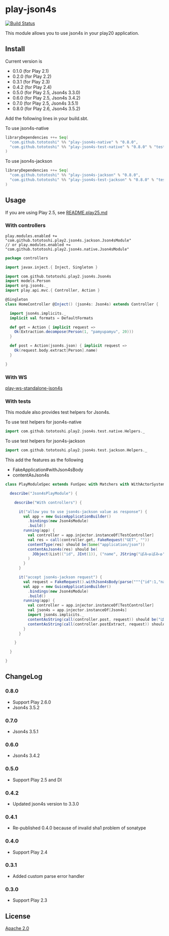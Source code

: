 # play-json4s

[![Build Status](https://travis-ci.org/tototoshi/play-json4s.png)](https://travis-ci.org/tototoshi/play-json4s)

This module allows you to use json4s in your play20 application.


## Install
Current version is

  - 0.1.0 (for Play 2.1)
  - 0.2.0 (for Play 2.2)
  - 0.3.1 (for Play 2.3)
  - 0.4.2 (for Play 2.4)
  - 0.5.0 (for Play 2.5, Json4s 3.3.0)
  - 0.6.0 (for Play 2.5, Json4s 3.4.2)
  - 0.7.0 (for Play 2.5, Json4s 3.5.1)
  - 0.8.0 (for Play 2.6, Json4s 3.5.2)

Add the following lines in your build.sbt.

To use json4s-native
```scala
libraryDependencies ++= Seq(
  "com.github.tototoshi" %% "play-json4s-native" % "0.8.0",
  "com.github.tototoshi" %% "play-json4s-test-native" % "0.8.0" % "test"
)
```

To use json4s-jackson
```scala
libraryDependencies ++= Seq(
  "com.github.tototoshi" %% "play-json4s-jackson" % "0.8.0",
  "com.github.tototoshi" %% "play-json4s-test-jackson" % "0.8.0" % "test"
)
```

## Usage

If you are using Play 2.5, see [README.play25.md](./README.play25.md)

### With controllers

```
play.modules.enabled += "com.github.tototoshi.play2.json4s.jackson.Json4sModule"
// or play.modules.enabled += "com.github.tototoshi.play2.json4s.native.Json4sModule"
```

```scala
package controllers

import javax.inject.{ Inject, Singleton }

import com.github.tototoshi.play2.json4s.Json4s
import models.Person
import org.json4s._
import play.api.mvc.{ Controller, Action }

@Singleton
class HomeController @Inject() (json4s: Json4s) extends Controller {

  import json4s.implicits._
  implicit val formats = DefaultFormats

  def get = Action { implicit request =>
    Ok(Extraction.decompose(Person(1, "pamyupamyu", 20)))
  }

  def post = Action(json4s.json) { implicit request =>
    Ok(request.body.extract[Person].name)
  }

}
```

### With WS

[play-ws-standalone-json4s](https://github.com/tototoshi/play-ws-standalone-json4s)

### With tests

This module also provides test helpers for Json4s.

To use test helpers for json4s-native

```scala
import com.github.tototoshi.play2.json4s.test.native.Helpers._
```

To use test helpers for json4s-jackson

```scala
import com.github.tototoshi.play2.json4s.test.jackson.Helpers._
```

This add the features as the following
- FakeApplication#withJson4sBody
- contentAsJson4s


```scala
class PlayModuleSpec extends FunSpec with Matchers with WithActorSystem {

  describe("Json4sPlayModule") {

    describe("With controllers") {

      it("allow you to use json4s-jackson value as response") {
        val app = new GuiceApplicationBuilder()
          .bindings(new Json4sModule)
          .build()
        running(app) {
          val controller = app.injector.instanceOf[TestController]
          val res = call(controller.get, FakeRequest("GET", ""))
          contentType(res) should be(Some("application/json"))
          contentAsJson4s(res) should be(
            JObject(List(("id", JInt(1)), ("name", JString("ぱみゅぱみゅ")), ("age", JInt(20))))
          )
        }
      }

      it("accept json4s-jackson request") {
        val request = FakeRequest().withJson4sBody(parse("""{"id":1,"name":"ぱみゅぱみゅ","age":20}"""))
        val app = new GuiceApplicationBuilder()
          .bindings(new Json4sModule)
          .build()
        running(app) {
          val controller = app.injector.instanceOf[TestController]
          val json4s = app.injector.instanceOf[Json4s]
          import json4s.implicits._
          contentAsString(call(controller.post, request)) should be("ぱみゅぱみゅ")
          contentAsString(call(controller.postExtract, request)) should be("ぱみゅぱみゅ")
        }
      }

    }

  }

}
```

## ChangeLog

### 0.8.0

 - Support Play 2.6.0
 - Json4s 3.5.2

### 0.7.0
 - Json4s 3.5.1

### 0.6.0
 - Json4s 3.4.2

### 0.5.0
 - Support Play 2.5 and DI

### 0.4.2
 - Updated json4s version to 3.3.0

### 0.4.1
 - Re-published 0.4.0 because of invalid sha1 problem of sonatype

### 0.4.0
 - Support Play 2.4

### 0.3.1
 - Added custom parse error handler

### 0.3.0
 - Support Play 2.3

## License
[Apache 2.0](http://www.apache.org/licenses/LICENSE-2.0)
